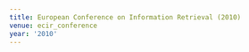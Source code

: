 ```yaml
---
title: European Conference on Information Retrieval (2010)
venue: ecir_conference
year: '2010'
---
```

